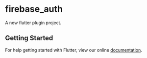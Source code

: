 # firebase_auth

A new flutter plugin project.

## Getting Started

For help getting started with Flutter, view our online
[documentation](http://flutter.io/).
